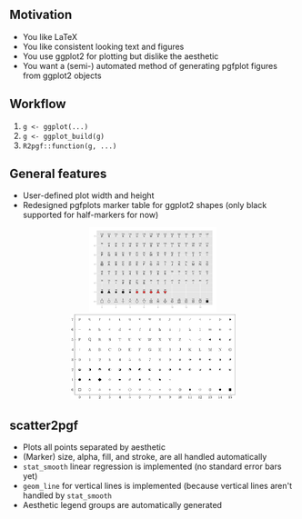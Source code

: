 ## Motivation

* You like LaTeX
* You like consistent looking text and figures
* You use ggplot2 for plotting but dislike the aesthetic
* You want a (semi-) automated method of generating pgfplot figures from ggplot2 objects

## Workflow

1. `g <- ggplot(...)`
1. `g <- ggplot_build(g)`
1. `R2pgf::function(g, ...)`

## General features
* User-defined plot width and height
* Redesigned pgfplots marker table for ggplot2 shapes (only black supported for half-markers for now)

<p align=middle>
  <img src="/README/ggplot2-shapes.png" height="150" />
  <img src="/README/R2pgf-markers.png" height="150" />
</p>


## scatter2pgf

* Plots all points separated by aesthetic
* (Marker) size, alpha, fill, and stroke, are all handled automatically
* `stat_smooth` linear regression is implemented (no standard error bars yet)
* `geom_line` for vertical lines is implemented (because vertical lines aren't handled by `stat_smooth`
* Aesthetic legend groups are automatically generated


